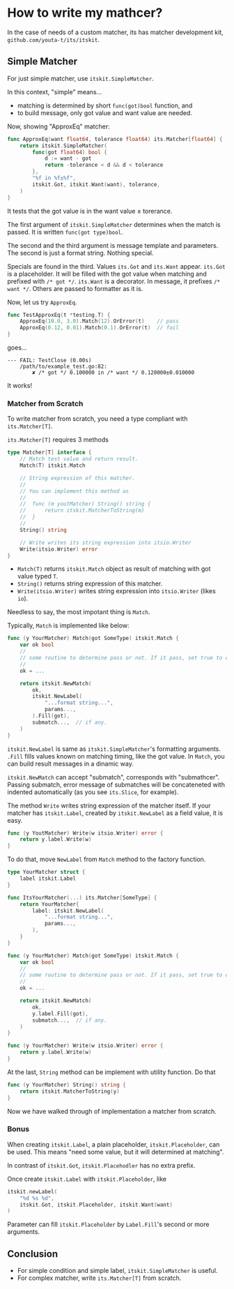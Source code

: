 How to write my mathcer?
==============================

In the case of needs of a custom matcher, its has matcher development kit, `github.com/youta-t/its/itskit`.

Simple Matcher
---------------

For just simple matcher, use `itskit.SimpleMatcher`.

In this context, "simple" means...

- matching is determined by short `func(got)bool` function, and
- to build message, only got value and want value are needed.

Now, showing "ApproxEq" matcher:

```go
func ApproxEq(want float64, tolerance float64) its.Matcher[float64] {
	return itskit.SimpleMatcher(
		func(got float64) bool {
			d := want - got
			return -tolerance < d && d < tolerance
		},
		"%f in %f±%f",
		itskit.Got, itskit.Want(want), tolerance,
	)
}
```

It tests that the got value is in the want value ± torerance.

The first argument of `itskit.SimpleMatcher` determines when the match is passed.
It is written `func(got type)bool`.

The second and the third argument is message template and parameters.
The second is just a format string. Nothing special.

Specials are found in the third. Values `its.Got` and `its.Want` appear.
`its.Got` is a placeholder. It will be filled with the got value when matching and prefixed with `/* got */`.
`its.Want` is a decorator. In message, it prefixes `/* want */`.
Others are passed to formatter as it is.

Now, let us try `ApproxEq`.

```go
func TestApproxEq(t *testing.T) {
	ApproxEq(10.0, 3.0).Match(12).OrError(t)    // pass
	ApproxEq(0.12, 0.01).Match(0.1).OrError(t)  // fail
}
```

goes...

```
--- FAIL: TestClose (0.00s)
    /path/to/example_test.go:82: 
        ✘ /* got */ 0.100000 in /* want */ 0.120000±0.010000
```

It works!

### Matcher from Scratch

To write matcher from scratch, you need a type compliant with `its.Matcher[T]`.

`its.Matcher[T]` requires 3 methods

```go
type Matcher[T] interface {
    // Match test value and return result.
    Match(T) itskit.Match

    // String expression of this matcher.
    //
    // You can implement this method as
    //
    // 	func (m youtMatcher) String() string {
    // 		return itskit.MatcherToString(m)
    // 	}
    //
    String() string

    // Write writes its string expression into itsio.Writer
    Write(itsio.Writer) error
}
```

- `Match(T)` returns `itskit.Match` object as result of matching with got value typed `T`.
- `String()` returns string expression of this matcher.
- `Write(itsio.Writer)` writes string expression into `itsio.Writer` (likes `io`).

Needless to say, the most impotant thing is `Match`.

Typically, `Match` is implemented like below:

```go
func (y YourMatcher) Match(got SomeType) itskit.Match {
    var ok bool
    //
    // some routine to determine pass or not. If it pass, set true to ok.
    //
    ok = ...

    return itskit.NewMatch(
        ok,
        itskit.NewLabel(
            "...format string...",
            params...,
        ).Fill(got),
        submatch...,  // if any.
    )
}
```

`itskit.NewLabel` is same as `itskit.SimpleMatcher`'s formatting arguments.
`.Fill` fills values known on matching timing, like the got value.
In `Match`, you can build result messages in a dinamic way.

`itskit.NewMatch` can accept "submatch", corresponds with "submathcer".
Passing submatch, error message of submatches will be concateneted with indented automatically (as you see `its.Slice`, for example).

The method `Write` writes string expression of the matcher itself.
If your matcher has `itskit.Label`, created by `itskit.NewLabel` as a field value, it is easy.

```go
func (y YoutMatcher) Write(w itsio.Writer) error {
    return y.label.Write(w)
}
```

To do that, move `NewLabel` from `Match` method to the factory function.

```go
type YourMatcher struct {
    label itskit.Label
}

func ItsYourMatcher(...) its.Matcher[SomeType] {
    return YourMatcher{
        label: itskit.NewLabel(
            "...format string...",
            params...,
        ),
    }
}

func (y YourMatcher) Match(got SomeType) itskit.Match {
    var ok bool
    //
    // some routine to determine pass or not. If it pass, set true to ok.
    //
    ok = ...

    return itskit.NewMatch(
        ok,
        y.label.Fill(got),
        submatch...,  // if any.
    )
}

func (y YourMatcher) Write(w itsio.Writer) error {
    return y.label.Write(w)
}
```

At the last, `String` method can be implement with utility function.
Do that

```go
func (y YourMatcher) String() string {
	return itskit.MatcherToString(y)
}

```

Now we have walked through of implementation a matcher from scratch.

### Bonus

When creating `itskit.Label`, a plain placeholder, `itskit.Placeholder`, can be used.
This means "need some value, but it will determined at matching".

In contrast of `itskit.Got`, `itskit.Placehodler` has no extra prefix.

Once create `itskit.Label` with `itskit.Placeholder`, like

```go
itskit.newLabel(
    "%d %s %d",
    itskit.Got, itskit.Placeholder, itskit.Want(want)
)
```

Parameter can fill `itskit.Placeholder` by `Label.Fill`'s second or more arguments.

Conclusion
-----------

- For simple condition and simple label, `itskit.SimpleMatcher` is useful.
- For complex matcher, write `its.Matcher[T]` from scratch.
